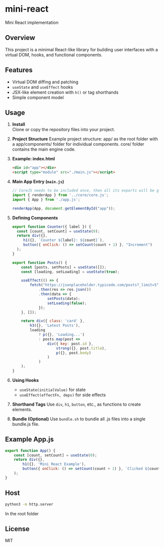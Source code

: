 # mini-react
Mini React implementation
## Overview

This project is a minimal React-like library for building user interfaces with a virtual DOM, hooks, and functional components.

## Features

- Virtual DOM diffing and patching
- `useState` and `useEffect` hooks
- JSX-like element creation with `h()` or tag shorthands
- Simple component model

## Usage

1. **Install**  
    Clone or copy the repository files into your project.

2. **Project Structure**
    Example project structure:
    app/ as the root folder with a app/components/ folder for individual components.
    core/ folder contains the main engine code.

3. **Example: index.html**
    ```html
    <div id="app"></div>
    <script type="module" src="./main.js"></script>
    ```

4. **Main App Entry (`main.js`)**
    ```js
    // CoreJS needs to be included once, then all its exports will be global
    import { renderApp } from '../core/core.js';
    import { App } from './app.js';

    renderApp(App, document.getElementById("app"));
    ```

5. **Defining Components**
    ```js
    export function Counter({ label }) {
      const [count, setCount] = useState(0);
      return div({},
         h1({}, `Counter ${label}: ${count}`),
         button({ onClick: () => setCount(count + 1) }, "Increment")
      );
    }
    ```

    ```js
    export function Posts() {
        const [posts, setPosts] = useState([]);
        const [loading, setLoading] = useState(true);

        useEffect(() => {
            fetch("https://jsonplaceholder.typicode.com/posts?_limit=5")
                .then(res => res.json())
                .then(data => {
                    setPosts(data);
                    setLoading(false);
                });
        }, []);

        return div({ class: 'card' },
            h3({}, 'Latest Posts'),
            loading
                ? p({}, 'Loading...')
                : posts.map(post =>
                    div({ key: post.id },
                        strong({}, post.title),
                        p({}, post.body)
                    )
                )
        );
    }
    ```

6. **Using Hooks**
    - `useState(initialValue)` for state
    - `useEffect(effectFn, deps)` for side effects

7. **Shorthand Tags**
    Use `div`, `h1`, `button`, etc., as functions to create elements.

8. **Bundle (Optional)** 
    Use `bundle.sh` to bundle all .js files into a single bundle.js file.

## Example App.js

```js
export function App() {
    const [count, setCount] = useState(0);
    return div({},
        h1({}, 'Mini React Example'),
        button({ onClick: () => setCount(count + 1) }, `Clicked ${count} times`)
    );
}
```

## Host
```bash
python3 -m http.server
```

In the root folder

## License

MIT